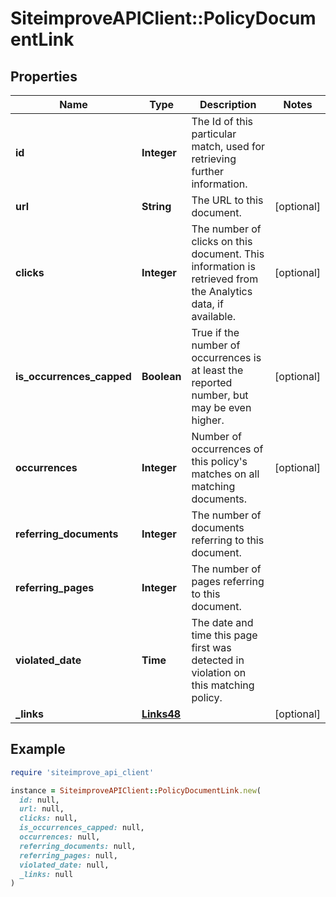 # SiteimproveAPIClient::PolicyDocumentLink

## Properties

| Name | Type | Description | Notes |
| ---- | ---- | ----------- | ----- |
| **id** | **Integer** | The Id of this particular match, used for retrieving further information. |  |
| **url** | **String** | The URL to this document. | [optional] |
| **clicks** | **Integer** | The number of clicks on this document. This information is retrieved from the Analytics data, if available. | [optional] |
| **is_occurrences_capped** | **Boolean** | True if the number of occurrences is at least the reported number, but may be even higher. | [optional] |
| **occurrences** | **Integer** | Number of occurrences of this policy&#39;s matches on all matching documents. | [optional] |
| **referring_documents** | **Integer** | The number of documents referring to this document. |  |
| **referring_pages** | **Integer** | The number of pages referring to this document. |  |
| **violated_date** | **Time** | The date and time this page first was detected in violation on this matching policy. |  |
| **_links** | [**Links48**](Links48.md) |  | [optional] |

## Example

```ruby
require 'siteimprove_api_client'

instance = SiteimproveAPIClient::PolicyDocumentLink.new(
  id: null,
  url: null,
  clicks: null,
  is_occurrences_capped: null,
  occurrences: null,
  referring_documents: null,
  referring_pages: null,
  violated_date: null,
  _links: null
)
```

